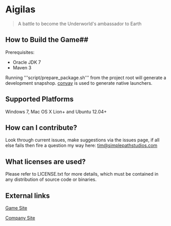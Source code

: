 # Aigilas #
> A battle to become the Underworld's ambassador to Earth

## How to Build the Game##
Prerequisites:

* Oracle JDK 7
* Maven 3

Running '''script/prepare_package.sh''' from the project root  will generate a development snapshop. [conyay](http://www.github.com/XBigTK13X/conyay) is used to generate native launchers.

## Supported Platforms ##
Windows 7, Mac OS X Lion+ and Ubuntu 12.04+

## How can I contribute? ##
Look through current issues, make suggestions via the issues page, if all else fails then fire a question my way here: tim@simplepathstudios.com

## What licenses are used? ##
Please refer to LICENSE.txt for more details, which must be contained in any distribution of source code or binaries. 

## External links ##
[Game Site](http://www.aigilas.net)

[Company Site](http://www.simplepathstudios.com)
